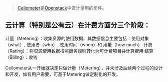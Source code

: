 > [Ceilometer](https://github.com/openstack/ceilometer)是[Openstack](https://github.com/openstack/)中做计量用的组件。

## 云计算（特别是公有云）在计费方面分三个阶段：
计量（Metering）：收集资源的使用数据，其数据信息主要包括：使用对象（what）, 使用者（who）, 使用时间（when）和 用量（how much）
计费（Rating）：将资源使用数据按照商务规则转化为可计费项目并计算费用
结算（Billing）：收钱

Ceilometer从一开始就决定只做计量（Metering），并未涉及后续两个过程的设计和开发，如有用户需要，可基于Metering做定制化的开发。
